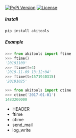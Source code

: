 [![PyPi Version](https://img.shields.io/pypi/v/akitools)](https://pypi.org/project/akitools/) [![License](https://img.shields.io/pypi/l/akitools)](https://pypi.org/project/akitools/)

 ##### Install

```
pip install akitools
```

##### Example

```python
>>> from akitools import ftime
>>> ftime()
'20191109'
>>> ftime(f=4)
'2019-11-09 13:12:04'
>>> ftime(t=1571940315)
'20191025'

>>> from akitools import ctime
>>> ctime('2017-01-01')
1483200000
```


* HEADER
* ftime
* ctime
* send_mail
* log_write